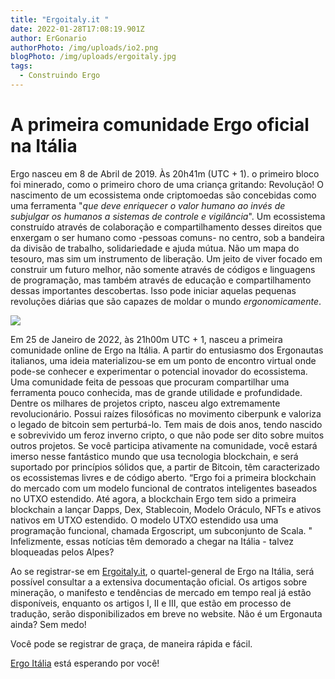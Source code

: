 ```yaml
---
title: "Ergoitaly.it "
date: 2022-01-28T17:08:19.901Z
author: ErGonario
authorPhoto: /img/uploads/io2.png
blogPhoto: /img/uploads/ergoitaly.jpg
tags:
  - Construindo Ergo
---
```

# A primeira comunidade Ergo oficial na Itália

Ergo nasceu em 8 de Abril de 2019. Às 20h41m (UTC + 1). o primeiro bloco foi minerado, como o primeiro choro de uma criança gritando: Revolução! O nascimento de um ecossistema onde criptomoedas são concebidas como uma ferramenta "*que deve enriquecer o valor humano ao invés de subjulgar os humanos a sistemas de controle e vigilância*". Um ecossistema construído através de colaboração e compartilhamento desses direitos que enxergam o ser humano como -pessoas comuns- no centro, sob a bandeira da divisão de trabalho, solidariedade e ajuda mútua. Não um mapa do tesouro, mas sim um instrumento de liberação. Um jeito de viver focado em construir um futuro melhor, não somente através de códigos e linguagens de programação, mas também através de educação e compartilhamento dessas importantes descobertas. Isso pode iniciar aquelas pequenas revoluções diárias que são capazes de moldar o mundo *ergonomicamente*.

![](/img/uploads/pow-to-ppl.jpeg)

Em 25 de Janeiro de 2022, às 21h00m UTC + 1, nasceu a primeira comunidade online de Ergo na Itália. A partir do entusiasmo dos Ergonautas italianos, uma ideia materializou-se em um ponto de encontro virtual onde pode-se conhecer e experimentar o potencial inovador do ecossistema. Uma comunidade feita de pessoas que procuram compartilhar uma ferramenta pouco conhecida, mas de grande utilidade e profundidade. Dentre os milhares de projetos cripto, nasceu algo extremamente revolucionário. Possui raízes filosóficas no movimento ciberpunk e valoriza o legado de bitcoin sem perturbá-lo. Tem mais de dois anos, tendo nascido e sobrevivido um feroz inverno cripto, o que não pode ser dito sobre muitos outros projetos. Se você participa ativamente na comunidade, você estará imerso nesse fantástico mundo que usa tecnologia blockchain, e será suportado por princípios sólidos que, a partir de Bitcoin, têm caracterizado os ecossistemas livres e de código aberto. “Ergo foi a primeira blockchain do mercado com um modelo funcional de contratos inteligentes baseados no UTXO estendido. Até agora, a blockchain Ergo tem sido a primeira blockchain a lançar Dapps, Dex, Stablecoin, Modelo Oráculo, NFTs e ativos nativos em UTXO estendido. O modelo UTXO estendido usa uma programação funcional, chamada Ergoscript, um subconjunto de Scala. " Infelizmente, essas notícias têm demorado a chegar na Itália - talvez bloqueadas pelos Alpes?

Ao se registrar-se em [Ergoitaly.it](https://ergoitaly.it), o quartel-general de Ergo na Itália, será possível consultar a a extensiva documentação oficial. Os artigos sobre mineração, o manifesto e tendências de mercado em tempo real já estão disponíveis, enquanto os artigos I, II e III, que estão em processo de tradução, serão disponibilizados em breve no website. Não é um Ergonauta ainda? Sem medo!

Você pode se registrar de graça, de maneira rápida e fácil.

[Ergo Itália](https://ergoitaly.it) está esperando por você!
